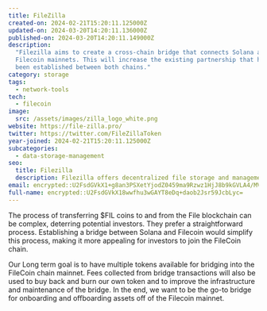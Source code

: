 ```yaml
---
title: FileZilla
created-on: 2024-02-21T15:20:11.125000Z
updated-on: 2024-03-20T14:20:11.136000Z
published-on: 2024-03-20T14:20:11.149000Z
description:
  "Filezilla aims to create a cross-chain bridge that connects Solana and
  Filecoin mainnets. This will increase the existing partnership that has already
  been established between both chains."
category: storage
tags:
  - network-tools
tech:
  - filecoin
image:
  src: /assets/images/zilla_logo_white.png
website: https://file-zilla.pro/
twitter: https://twitter.com/FileZillaToken
year-joined: 2024-02-21T15:20:11.125000Z
subcategories:
  - data-storage-management
seo:
  title: Filezilla
  description: Filezilla offers decentralized file storage and management solutions.
email: encrypted::U2FsdGVkX1+g8an3PSXetYjodZ0459ma9Rzwz1HjJ8b9kGVLA4/MVu50XOx8X0UG
full-name: encrypted::U2FsdGVkX18wwfhu3wGAYT8eDq+daob2Jsr59JcbLyc=
---
```


The process of transferring $FIL coins to and from the File blockchain can be complex, deterring potential investors. They prefer a straightforward process. Establishing a bridge between Solana and Filecoin would simplify this process, making it more appealing for investors to join the FileCoin chain.

Our Long term goal is to have multiple tokens available for bridging into the FileCoin chain mainnet. Fees collected from bridge transactions will also be used to buy back and burn our own token and to improve the infrastructure and maintenance of the bridge. In the end, we want to be the go-to bridge for onboarding and offboarding assets off of the Filecoin mainnet.
